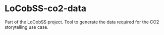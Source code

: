 # LoCobSS-co2-data
Part of the LoCobSS project. Tool to generate the data required for the CO2 storytelling use case.
